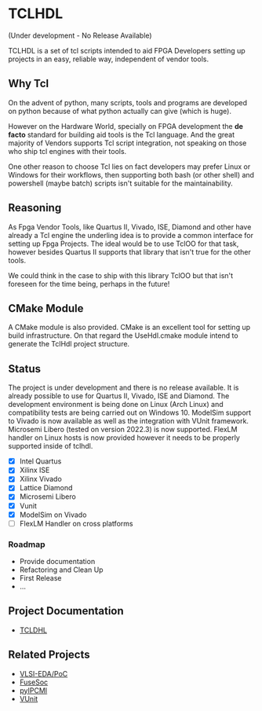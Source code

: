 # TCLHDL 
(Under development - No Release Available)

TCLHDL is a set of tcl scripts intended to aid FPGA Developers setting up projects
in an easy, reliable way, independent of vendor tools.

## Why Tcl
On the advent of python, many scripts, tools and programs are developed on python
because of what python actually can give (which is huge).

However on the Hardware World, specially on FPGA development the **de facto**
standard for building aid tools is the Tcl language. And the great majority of
Vendors supports Tcl script integration, not speaking on those who ship tcl engines
with their tools.

One other reason to choose Tcl lies on fact developers may prefer Linux or Windows
for their workflows, then supporting both bash (or other shell) and powershell
(maybe batch) scripts isn't suitable for the maintainability.

## Reasoning
As Fpga Vendor Tools, like Quartus II, Vivado, ISE, Diamond and other have already
a Tcl engine the underling idea is to provide a common interface for setting up
Fpga Projects. The ideal would be to use TclOO for that task, however besides
Quartus II supports that library that isn't true for the other tools.

We could think in the case to ship with this library TclOO but that isn't foreseen
for the time being, perhaps in the future!

## CMake Module
A CMake module is also provided.
CMake is an excellent tool for setting up build infrastructure. On that regard
the UseHdl.cmake module intend to generate the TclHdl project structure.

## Status
The project is under development and there is no release available.
It is already possible to use for Quartus II, Vivado, ISE and Diamond.
The development environment is being done on Linux (Arch Linux) and compatibility
tests are being carried out on Windows 10.
ModelSim support to Vivado is now available as well as the integration with VUnit
framework.
Microsemi Libero (tested on version 2022.3) is now supported.
FlexLM handler on Linux hosts is now provided however it needs to be properly
supported inside of tclhdl.


- [x] Intel Quartus
- [x] Xilinx ISE
- [x] Xilinx Vivado
- [x] Lattice Diamond
- [x] Microsemi Libero
- [x] Vunit
- [x] ModelSim on Vivado
- [ ] FlexLM Handler on cross platforms

### Roadmap

* Provide documentation
* Refactoring and Clean Up
* First Release
* ...

## Project Documentation

* [TCLDHL](https://pffmachado.github.io/TclHdl)

## Related Projects

* [VLSI-EDA/PoC](https://github.com/VLSI-EDA/PoC)
* [FuseSoc](https://github.com/olofk/fusesoc)
* [pyIPCMI](https://github.com/Paebbels/pyIPCMI)
* [VUnit](https://github.com/VUnit/vunit)

